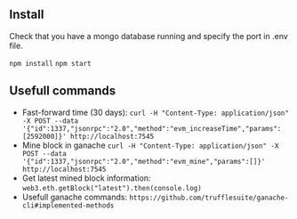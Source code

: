 ## Install
Check that you have a mongo database running and specify the port in .env file.

`npm install`
`npm start`

## Usefull commands

- Fast-forward time (30 days):
```curl -H "Content-Type: application/json" -X POST --data         '{"id":1337,"jsonrpc":"2.0","method":"evm_increaseTime","params":[2592000]}' http://localhost:7545```
- Mine block in ganache
```curl -H "Content-Type: application/json" -X POST --data         '{"id":1337,"jsonrpc":"2.0","method":"evm_mine","params":[]}'         http://localhost:7545```
- Get latest mined block information:
```web3.eth.getBlock("latest").then(console.log)```
- Usefull ganache commands:
```https://github.com/trufflesuite/ganache-cli#implemented-methods```